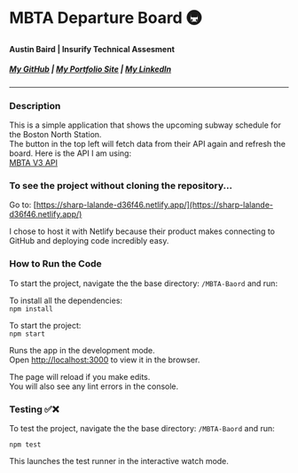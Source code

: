 # MBTA Departure Board 🚇

#### Austin Baird | Insurify Technical Assesment

##### [My GitHub](https://www.github.com/AustinB12) | [My Portfolio Site](https://www.austinbaird.software) | [My LinkedIn](https://www.linkedin.com/in/%F0%9F%92%BB-austin-baird-2a1490171/)

---

### Description

This is a simple application that shows the upcoming subway schedule for the Boston North Station. <br>
The button in the top left will fetch data from their API again and refresh the board. Here is the API I am using: <br>
[MBTA V3 API](https://api-v3.mbta.com/docs/swagger/index.html)

### To see the project without cloning the repository...

Go to:
[https://sharp-lalande-d36f46.netlify.app/](https://sharp-lalande-d36f46.netlify.app/)

I chose to host it with Netlify because their product makes connecting to GitHub and deploying code incredibly easy.

### How to Run the Code

To start the project, navigate the the base directory: `/MBTA-Baord` and run:

To install all the dependencies: <br>
`npm install`

To start the project:<br>
`npm start`

Runs the app in the development mode.\
Open [http://localhost:3000](http://localhost:3000) to view it in the browser.

The page will reload if you make edits.\
You will also see any lint errors in the console.

### Testing ✅❌

To test the project, navigate the the base directory: `/MBTA-Baord` and run:

`npm test`

This launches the test runner in the interactive watch mode.
